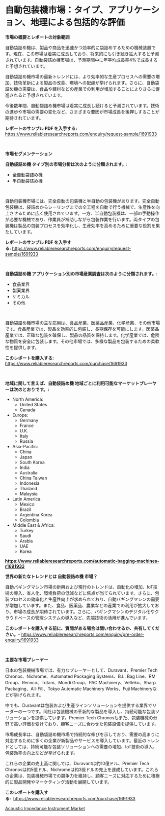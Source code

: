 <p><h1>自動包装機市場：タイプ、アプリケーション、地理による包括的な評価</h1></p><p><strong>市場の概要とレポートの対象範囲</strong></p>
<p><p>自動袋詰め機は、製品や商品を迅速かつ効率的に袋詰めするための機械装置です。現在、この市場は着実に成長しており、将来的にも引き続き拡大すると予測されています。自動袋詰め機市場は、予測期間中に年平均成長率4%で成長すると予想されています。</p><p>自動袋詰め機市場の最新トレンドには、より効率的な生産プロセスへの需要の増加、技術革新による製品の改善、環境への配慮が挙げられます。さらに、自動袋詰め機の需要は、食品や建材などの産業での利用が増加することによりさらに促進されると予想されています。</p><p>今後数年間、自動袋詰め機市場は着実に成長し続けると予測されています。技術の進歩や市場の需要の変化など、さまざまな要因が市場成長を後押しすることが期待されています。</p></p>
<p><strong>レポートのサンプル PDF を入手する:</strong> <a href="https://www.reliableresearchreports.com/enquiry/request-sample/1691933">https://www.reliableresearchreports.com/enquiry/request-sample/1691933</a></p>
<p>&nbsp;</p>
<p><strong>市場セグメンテーション</strong></p>
<p><strong>自動袋詰め機 タイプ別の市場分析は次のように分類されます。:</strong></p>
<p><ul><li>全自動袋詰め機</li><li>半自動袋詰め機</li></ul></p>
<p>&nbsp;</p>
<p><p>自動包装機市場には、完全自動の包装機と半自動の包装機があります。完全自動包装機は、袋詰めからシーリングまでの全工程を自動で行う機械で、生産性を向上させるために広く使用されています。一方、半自動包装機は、一部の手動操作が必要な機械であり、作業員が補助しながら包装作業を行います。両タイプの包装機は製品の包装プロセスを効率化し、生産効率を高めるために重要な役割を果たしています。</p></p>
<p><strong>レポートのサンプル PDF を入手する:</strong>&nbsp;<a href="https://www.reliableresearchreports.com/enquiry/request-sample/1691933">https://www.reliableresearchreports.com/enquiry/request-sample/1691933</a></p>
<p>&nbsp;</p>
<p><strong> 自動袋詰め機 アプリケーション別の市場産業調査は次のように分類されます。:</strong></p>
<p><ul><li>食品業界</li><li>製薬業界</li><li>ケミカル</li><li>その他</li></ul></p>
<p>&nbsp;</p>
<p><p>自動袋詰め機市場の主な応用は、食品産業、医薬品産業、化学産業、その他市場です。食品産業では、製品を効率的に包装し、長期保存を可能にします。医薬品産業では、正確な包装を確保し、製品の品質を保持します。化学産業では、危険な物質を安全に包装します。その他市場では、多様な製品を包装するための柔軟性を提供します。</p></p>
<p><strong>このレポートを購入する:</strong>&nbsp; <a href="https://www.reliableresearchreports.com/purchase/1691933">https://www.reliableresearchreports.com/purchase/1691933</a></p>
<p>&nbsp;</p>
<p><strong>地域に関して言えば、自動袋詰め機 地域ごとに利用可能なマーケットプレーヤーは次のとおりです。:</strong></p>
<p><ul>
    <li>
        North America:
        <ul>
            <li>United States</li>
            <li>Canada</li>
        </ul>
    </li>
    <li>
        Europe:
        <ul>
            <li>Germany</li>
            <li>France</li>
            <li>U.K.</li>
            <li>Italy</li>
            <li>Russia</li>
        </ul>
    </li>
    <li>
        Asia-Pacific:
        <ul>
            <li>China</li>
            <li>Japan</li>
            <li>South Korea</li>
            <li>India</li>
            <li>Australia</li>
            <li>China Taiwan</li>
            <li>Indonesia</li>
            <li>Thailand</li>
            <li>Malaysia</li>
        </ul>
    </li>
    <li>
        Latin America:
        <ul>
            <li>Mexico</li>
            <li>Brazil</li>
            <li>Argentina Korea</li>
            <li>Colombia</li>
        </ul>
    </li>
    <li>
        Middle East & Africa:
        <ul>
            <li>Turkey</li>
            <li>Saudi</li>
            <li>Arabia</li>
            <li>UAE</li>
            <li>Korea</li>
        </ul>
    </li>
    </ul></p>
<p><strong><a href="https://www.reliableresearchreports.com/automatic-bagging-machines-r1691933">https://www.reliableresearchreports.com/automatic-bagging-machines-r1691933</a></strong>&nbsp;</p>
<p><strong>世界の新たなトレンドとは 自動袋詰め機 市場？</strong></p>
<p><p>自動バギングマシン市場の新興および現行のトレンドは、自動化の増加、IoT技術の導入、省人化、環境負荷の低減などに焦点が当てられています。さらに、包装プロセスの効率化と生産性向上が求められており、自動バギングマシンの需要が増加しています。また、食品、医薬品、農業などの産業での利用が拡大しており、市場の成長が期待されています。さらに、バギングマシンのデジタル化やクラウドベースの管理システムの導入など、先端技術の活用が進んでいます。</p></p>
<p><strong>このレポートを購入する前に、質問がある場合は問い合わせるか、共有してください。</strong>- <a href="https://www.reliableresearchreports.com/enquiry/pre-order-enquiry/1691933">https://www.reliableresearchreports.com/enquiry/pre-order-enquiry/1691933</a></p>
<p>&nbsp;</p>
<p><strong>主要な市場プレーヤー</strong></p>
<p><p>日本の包装機械市場では、有力なプレーヤーとして、Duravant、Premier Tech Chronos、Nichrome、Automated Packaging Systems、B.L. Bag Line、RM Group、Rennco、Totani、Mondi Group、PAC Machinery、Velteko、Sharp Packaging、All-Fill、Tokyo Automatic Machinery Works、Fuji Machineryなどが挙げられます。</p><p>中でも、Duravantは包装および生産ラインソリューションを提供する業界でリーダーの一つです。同社は包装機械の革新的な製品を導入し、持続可能な包装ソリューションを提供しています。Premier Tech Chronosもまた、包装機械の分野で高い評価を受けており、顧客ニーズに合わせた包装設備を提供しています。</p><p>市場成長率は、自動袋詰め機市場で持続的な伸びを示しており、需要の高まりに対応するために多くの企業が新製品やサービスを導入しています。最近のトレンドとしては、持続可能な包装ソリューションへの需要の増加、IoT技術の導入、包装効率の向上などが挙げられます。</p><p>これらの企業の売上高に関しては、Duravantは約10億ドル、Premier Tech Chronosは約5億ドル、Nichromeは約3億ドルの売上を達成しています。これらの企業は、包装機械市場での競争力を維持し、顧客ニーズに対応するために積極的に製品開発やマーケティング活動を展開しています。</p></p>
<p><strong>このレポートを購入する:</strong>&nbsp;&nbsp;<a href="https://www.reliableresearchreports.com/purchase/1691933">https://www.reliableresearchreports.com/purchase/1691933</a></p>
<p><p><a href="https://zircon-bluebell-299.notion.site/Acoustic-Impedance-Instrument-Market-Report-Reveals-the-Latest-Trends-And-Growth-Opportunities-of-th-813a4420739c4f11b7d38cde55a30e4b">Acoustic Impedance Instrument Market</a></p></p>